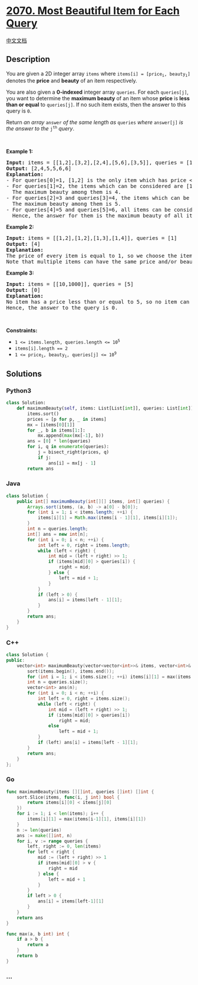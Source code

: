 # [2070. Most Beautiful Item for Each Query](https://leetcode.com/problems/most-beautiful-item-for-each-query)

[中文文档](/solution/2000-2099/2070.Most%20Beautiful%20Item%20for%20Each%20Query/README.md)

## Description

<p>You are given a 2D integer array <code>items</code> where <code>items[i] = [price<sub>i</sub>, beauty<sub>i</sub>]</code> denotes the <strong>price</strong> and <strong>beauty</strong> of an item respectively.</p>

<p>You are also given a <strong>0-indexed</strong> integer array <code>queries</code>. For each <code>queries[j]</code>, you want to determine the <strong>maximum beauty</strong> of an item whose <strong>price</strong> is <strong>less than or equal</strong> to <code>queries[j]</code>. If no such item exists, then the answer to this query is <code>0</code>.</p>

<p>Return <em>an array </em><code>answer</code><em> of the same length as </em><code>queries</code><em> where </em><code>answer[j]</code><em> is the answer to the </em><code>j<sup>th</sup></code><em> query</em>.</p>

<p>&nbsp;</p>
<p><strong class="example">Example 1:</strong></p>

<pre>
<strong>Input:</strong> items = [[1,2],[3,2],[2,4],[5,6],[3,5]], queries = [1,2,3,4,5,6]
<strong>Output:</strong> [2,4,5,5,6,6]
<strong>Explanation:</strong>
- For queries[0]=1, [1,2] is the only item which has price &lt;= 1. Hence, the answer for this query is 2.
- For queries[1]=2, the items which can be considered are [1,2] and [2,4]. 
  The maximum beauty among them is 4.
- For queries[2]=3 and queries[3]=4, the items which can be considered are [1,2], [3,2], [2,4], and [3,5].
  The maximum beauty among them is 5.
- For queries[4]=5 and queries[5]=6, all items can be considered.
  Hence, the answer for them is the maximum beauty of all items, i.e., 6.
</pre>

<p><strong class="example">Example 2:</strong></p>

<pre>
<strong>Input:</strong> items = [[1,2],[1,2],[1,3],[1,4]], queries = [1]
<strong>Output:</strong> [4]
<strong>Explanation:</strong> 
The price of every item is equal to 1, so we choose the item with the maximum beauty 4. 
Note that multiple items can have the same price and/or beauty.  
</pre>

<p><strong class="example">Example 3:</strong></p>

<pre>
<strong>Input:</strong> items = [[10,1000]], queries = [5]
<strong>Output:</strong> [0]
<strong>Explanation:</strong>
No item has a price less than or equal to 5, so no item can be chosen.
Hence, the answer to the query is 0.
</pre>

<p>&nbsp;</p>
<p><strong>Constraints:</strong></p>

<ul>
	<li><code>1 &lt;= items.length, queries.length &lt;= 10<sup>5</sup></code></li>
	<li><code>items[i].length == 2</code></li>
	<li><code>1 &lt;= price<sub>i</sub>, beauty<sub>i</sub>, queries[j] &lt;= 10<sup>9</sup></code></li>
</ul>

## Solutions

<!-- tabs:start -->

### **Python3**

```python
class Solution:
    def maximumBeauty(self, items: List[List[int]], queries: List[int]) -> List[int]:
        items.sort()
        prices = [p for p, _ in items]
        mx = [items[0][1]]
        for _, b in items[1:]:
            mx.append(max(mx[-1], b))
        ans = [0] * len(queries)
        for i, q in enumerate(queries):
            j = bisect_right(prices, q)
            if j:
                ans[i] = mx[j - 1]
        return ans
```

### **Java**

```java
class Solution {
    public int[] maximumBeauty(int[][] items, int[] queries) {
        Arrays.sort(items, (a, b) -> a[0] - b[0]);
        for (int i = 1; i < items.length; ++i) {
            items[i][1] = Math.max(items[i - 1][1], items[i][1]);
        }
        int n = queries.length;
        int[] ans = new int[n];
        for (int i = 0; i < n; ++i) {
            int left = 0, right = items.length;
            while (left < right) {
                int mid = (left + right) >> 1;
                if (items[mid][0] > queries[i]) {
                    right = mid;
                } else {
                    left = mid + 1;
                }
            }
            if (left > 0) {
                ans[i] = items[left - 1][1];
            }
        }
        return ans;
    }
}
```

### **C++**

```cpp
class Solution {
public:
    vector<int> maximumBeauty(vector<vector<int>>& items, vector<int>& queries) {
        sort(items.begin(), items.end());
        for (int i = 1; i < items.size(); ++i) items[i][1] = max(items[i - 1][1], items[i][1]);
        int n = queries.size();
        vector<int> ans(n);
        for (int i = 0; i < n; ++i) {
            int left = 0, right = items.size();
            while (left < right) {
                int mid = (left + right) >> 1;
                if (items[mid][0] > queries[i])
                    right = mid;
                else
                    left = mid + 1;
            }
            if (left) ans[i] = items[left - 1][1];
        }
        return ans;
    }
};
```

### **Go**

```go
func maximumBeauty(items [][]int, queries []int) []int {
	sort.Slice(items, func(i, j int) bool {
		return items[i][0] < items[j][0]
	})
	for i := 1; i < len(items); i++ {
		items[i][1] = max(items[i-1][1], items[i][1])
	}
	n := len(queries)
	ans := make([]int, n)
	for i, v := range queries {
		left, right := 0, len(items)
		for left < right {
			mid := (left + right) >> 1
			if items[mid][0] > v {
				right = mid
			} else {
				left = mid + 1
			}
		}
		if left > 0 {
			ans[i] = items[left-1][1]
		}
	}
	return ans
}

func max(a, b int) int {
	if a > b {
		return a
	}
	return b
}
```

### **...**

```

```

<!-- tabs:end -->
